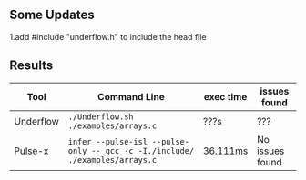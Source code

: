 ## Some Updates

1.add #include "underflow.h" to include the head file

## Results

|Tool|Command Line|exec time|issues found                         |
|----------------|-------------------------------|-----------------------------|---------------------------|
|Underflow|`./Underflow.sh ./examples/arrays.c`|???s|???|
|Pulse-x|`infer --pulse-isl --pulse-only -- gcc -c -I./include/ ./examples/arrays.c`|36.111ms|No issues found|
